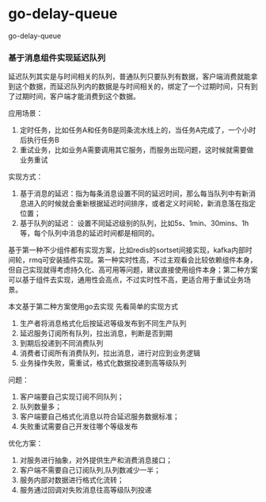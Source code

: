 # go-delay-queue
go-delay-queue

### 基于消息组件实现延迟队列

延迟队列其实是与时间相关的队列，普通队列只要队列有数据，客户端消费就能拿到这个数据，而延迟队列内的数据是与时间相关的，绑定了一个过期时间，只有到了过期时间，客户端才能消费到这个数据。

应用场景：
1. 定时任务，比如任务A和任务B是同条流水线上的，当任务A完成了，一个小时后执行任务B
2. 重试业务，比如业务A需要调用其它服务，而服务出现问题，这时候就需要做业务重试

实现方式：
1. 基于消息的延迟：指为每条消息设置不同的延迟时间，那么每当队列中有新消息进入的时候就会重新根据延迟时间排序，或者定义时间轮，新消息落在指定位置；
2. 基于队列的延迟： 设置不同延迟级别的队列，比如5s、1min、30mins、1h等，每个队列中消息的延迟时间都是相同的。

基于第一种不少组件都有实现方案，比如redis的sortset间接实现，kafka内部时间轮，rmq可安装插件实现。第一种实时性高，不过主观看会比较依赖组件本身，但自己实现就得考虑持久化、高可用等问题，建议直接使用组件本身；第二种方案可以基于组件去实现，通用性会高点，不过实时性不高，更适合用于重试业务场景。

本文基于第二种方案使用go去实现
先看简单的实现方式


1. 生产者将消息格式化后按延迟等级发布到不同生产队列
2. 延迟服务订阅所有队列，拉出消息，判断是否到期
3. 到期后投递到不同消费队列
4. 消费者订阅所有消费队列，拉出消息，进行对应到业务逻辑
5. 业务操作失败，需重试，格式化数据投递到高等级队列

问题：
1. 客户端要自己实现订阅不同队列；
2. 队列数量多；
3. 客户端要自己格式化消息以符合延迟服务数据标准；
4. 失败重试需要自己开发往哪个等级发布

优化方案：

1. 对服务进行抽象，对外提供生产和消费消息接口；
2. 客户端不需要自己订阅队列,队列数减少一半；
3. 服务内部对数据进行格式化流转；
4. 服务通过回调对失败消息往高等级队列投递